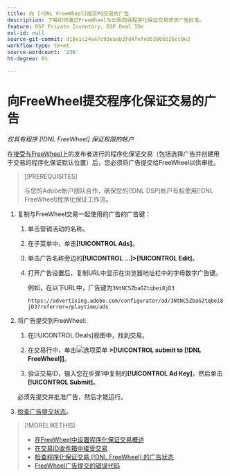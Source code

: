 ```yaml
---
title: 向 [!DNL FreeWheel]提交PG交易的广告
description: 了解如何通过FreeWheel与出版商就程序化保证交易请求广告批准。
feature: DSP Private Inventory, DSP Deal IDs
exl-id: null
source-git-commit: d10e1c24ee7c93eaab3fd4fefe853860226cc8e2
workflow-type: tm+mt
source-wordcount: '236'
ht-degree: 0%

---
```


# 向FreeWheel提交程序化保证交易的广告

*仅具有程序 [!DNL FreeWheel] 保证权限的帐户*

在[接受与FreeWheel](#programmatic-guaranteed-set-up.md#pg-setup-deal-id-inbox)上的发布者进行的程序化保证交易（包括选择广告并创建用于交易的程序化保证默认位置）后，您必须将广告提交给FreeWheel以供审批。

>[!PREREQUISITES]
>
>与您的Adobe帐户团队合作，确保您的[!DNL DSP]帐户有权使用[!DNL FreeWheel]程序化保证工作流。

1. 复制与FreeWheel交易一起使用的广告的广告键：

   1. 单击营销活动的名称。

   1. 在子菜单中，单击&#x200B;**[!UICONTROL Ads]**。

   1. 单击广告名称旁边的&#x200B;**[!UICONTROL ...]>[!UICONTROL Edit]**。

   1. 打开广告设置后，复制URL中显示在浏览器地址栏中的字母数字广告键。

      例如，在以下URL中，广告键为`3NtNC5ZbaGZtqbei8jD3`

      `https://advertising.adobe.com/configurator/ad/3NtNC5ZbaGZtqbei8jD3?referrer=/playtime/ads`

1. 将广告提交到FreeWheel:

   1. 在[!UICONTROL Deals]视图中，找到交易。

   1. 在交易行中，单击![选项菜单](/help/dsp/assets/options-menu.png) **>[!UICONTROL submit to [!DNL FreeWheel]]**。

   1. 验证交易ID，输入您在步骤1中复制的&#x200B;**[!UICONTROL Ad Key]**，然后单击&#x200B;**[!UICONTROL Submit]**。

   必须先提交并批准广告，然后才能运行。

1. [检查广告提交状态](freewheel-check-status.md)。

>[!MORELIKETHIS]
>
>* [在FreeWheel中设置程序化保证交易概述](freewheel-overview.md)
>* [在交易ID收件箱中接受交易](deal-id-inbox-accept.md)
>* [检查程序化保证交易 [!DNL FreeWheel] 的广告状态](freewheel-check-status.md)
>* [FreeWheel广告提交的错误代码](freewheel-error-codes.md)


